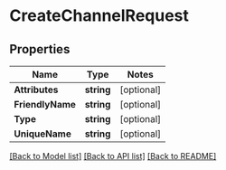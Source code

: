 # CreateChannelRequest

## Properties
Name | Type | Notes
------------ | ------------- | -------------
**Attributes** | **string** | [optional] 
**FriendlyName** | **string** | [optional] 
**Type** | **string** | [optional] 
**UniqueName** | **string** | [optional] 

[[Back to Model list]](../README.md#documentation-for-models) [[Back to API list]](../README.md#documentation-for-api-endpoints) [[Back to README]](../README.md)



